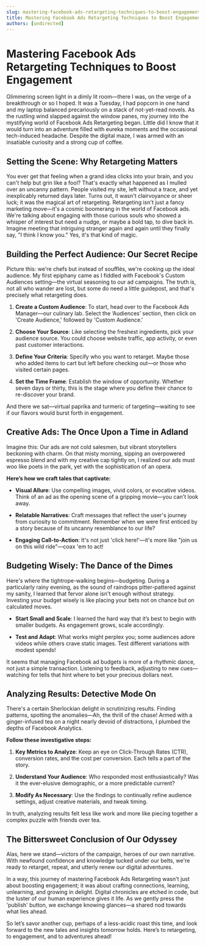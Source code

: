 ```yaml
---
slug: mastering-facebook-ads-retargeting-techniques-to-boost-engagement
title: Mastering Facebook Ads Retargeting Techniques to Boost Engagement
authors: [undirected]
---
```



# Mastering Facebook Ads Retargeting Techniques to Boost Engagement

Glimmering screen light in a dimly lit room—there I was, on the verge of a breakthrough or so I hoped. It was a Tuesday, I had popcorn in one hand and my laptop balanced precariously on a stack of not-yet-read novels. As the rustling wind slapped against the window panes, my journey into the mystifying world of Facebook Ads Retargeting began. Little did I know that it would turn into an adventure filled with eureka moments and the occasional tech-induced headache. Despite the digital maze, I was armed with an insatiable curiosity and a strong cup of coffee. 

## Setting the Scene: Why Retargeting Matters

You ever get that feeling when a grand idea clicks into your brain, and you can't help but grin like a fool? That's exactly what happened as I mulled over an uncanny pattern. People visited my site, left without a trace, and yet inexplicably returned days later. Turns out, it wasn't clairvoyance or sheer luck; it was the magical art of retargeting. Retargeting isn't just a fancy marketing move—it's a cosmic boomerang in the world of Facebook ads. We're talking about engaging with those curious souls who showed a whisper of interest but need a nudge, or maybe a bold tap, to dive back in. Imagine meeting that intriguing stranger again and again until they finally say, "I think I know you." Yes, it's that kind of magic.

## Building the Perfect Audience: Our Secret Recipe

Picture this: we're chefs but instead of soufflés, we're cooking up the ideal audience. My first epiphany came as I fiddled with Facebook's Custom Audiences setting—the virtual seasoning to our ad campaigns. The truth is, not all who wander are lost, but some do need a little guidepost, and that's precisely what retargeting does. 

1. **Create a Custom Audience**: To start, head over to the Facebook Ads Manager—our culinary lab. Select the ‘Audiences’ section, then click on 'Create Audience,' followed by 'Custom Audience.'

2. **Choose Your Source**: Like selecting the freshest ingredients, pick your audience source. You could choose website traffic, app activity, or even past customer interactions.

3. **Define Your Criteria**: Specify who you want to retarget. Maybe those who added items to cart but left before checking out—or those who visited certain pages.

4. **Set the Time Frame**: Establish the window of opportunity. Whether seven days or thirty, this is the stage where you define their chance to re-discover your brand.

And there we sat—virtual paprika and turmeric of targeting—waiting to see if our flavors would burst forth in engagement. 

## Creative Ads: The Once Upon a Time in Adland

Imagine this: Our ads are not cold salesmen, but vibrant storytellers beckoning with charm. On that misty morning, sipping an overpowered espresso blend and with my creative cap tightly on, I realized our ads must woo like poets in the park, yet with the sophistication of an opera. 

**Here’s how we craft tales that captivate:**

- **Visual Allure**: Use compelling images, vivid colors, or evocative videos. Think of an ad as the opening scene of a gripping movie—you can't look away.

- **Relatable Narratives**: Craft messages that reflect the user's journey from curiosity to commitment. Remember when we were first enticed by a story because of its uncanny resemblance to our life?

- **Engaging Call-to-Action**: It's not just 'click here!'—it's more like "join us on this wild ride"—coax 'em to act!

## Budgeting Wisely: The Dance of the Dimes

Here's where the tightrope-walking begins—budgeting. During a particularly rainy evening, as the sound of raindrops pitter-pattered against my sanity, I learned that fervor alone isn't enough without strategy. Investing your budget wisely is like placing your bets not on chance but on calculated moves. 

- **Start Small and Scale**: I learned the hard way that it’s best to begin with smaller budgets. As engagement grows, scale accordingly.

- **Test and Adapt**: What works might perplex you; some audiences adore videos while others crave static images. Test different variations with modest spends!

It seems that managing Facebook ad budgets is more of a rhythmic dance, not just a simple transaction. Listening to feedback, adjusting to new cues—watching for tells that hint where to bet your precious dollars next.

## Analyzing Results: Detective Mode On

There's a certain Sherlockian delight in scrutinizing results. Finding patterns, spotting the anomalies—Ah, the thrill of the chase! Armed with a ginger-infused tea on a night nearly devoid of distractions, I plumbed the depths of Facebook Analytics.

**Follow these investigative steps:**

1. **Key Metrics to Analyze**: Keep an eye on Click-Through Rates (CTR), conversion rates, and the cost per conversion. Each tells a part of the story.

2. **Understand Your Audience**: Who responded most enthusiastically? Was it the ever-elusive demographic, or a more predictable current?

3. **Modify As Necessary**: Use the findings to continually refine audience settings, adjust creative materials, and tweak timing.

In truth, analyzing results felt less like work and more like piecing together a complex puzzle with friends over tea.

## The Bittersweet Conclusion of Our Odyssey

Alas, here we stand—victors of the campaign, heroes of our own narrative. With newfound confidence and knowledge tucked under our belts, we're ready to retarget, repeat, and utterly renew our digital adventures. 

In a way, this journey of mastering Facebook Ads Retargeting wasn't just about boosting engagement; it was about crafting connections, learning, unlearning, and growing in delight. Digital chronicles are etched in code, but the luster of our human experience gives it life. As we gently press the 'publish' button, we exchange knowing glances—a shared nod towards what lies ahead.

So let’s savor another cup, perhaps of a less-acidic roast this time, and look forward to the new tales and insights tomorrow holds. Here’s to retargeting, to engagement, and to adventures ahead!